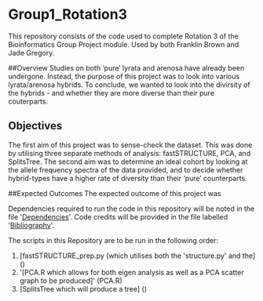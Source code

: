 # Group1_Rotation3
This repository consists of the code used to complete Rotation 3 of the Bioinformatics Group Project module. Used by both Franklin Brown and Jade Gregory.

##Overview
Studies on both ‘pure’ lyrata and arenosa have already been undergone. Instead, the purpose of this project was to look into various lyrata/arenosa hybrids. To conclude, we wanted to look into the divirsity of the hybrids - and whether they are more diverse than their pure couterparts.

## Objectives
The first aim of this project was to sense-check the dataset. This was done by utilising three separate methods of analysis: fastSTRUCTURE, PCA, and SplitsTree. The second aim was to determine an ideal cohort by looking at the allele frequency spectra of the data provided, and to decide whether hybrid-types have a higher rate of diversity than their ‘pure’ counterparts.

##Expected Outcomes
The expected outcome of this project was

Dependencies required to run the code in this repository will be noted in the file '[Dependencies]()'. Code credits will be provided in the file labelled '[Bibliography]()'.

The scripts in this Repository are to be run in the following order:
1) [fastSTRUCTURE_prep.py (which utilises both the 'structure.py' and the] ()
2) '[PCA.R which allows for both eigen analysis as well as a PCA scatter graph to be produced]' (PCA.R)
4) [SplitsTree which will produce a tree] ()
